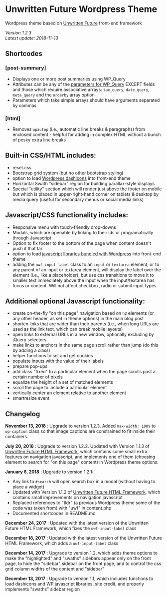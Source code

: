 # Unwritten Future Wordpress Theme

Wordpress theme based on [Unwritten Future](https://github.com/jkissam/unwritten_future/) front-end framework

_Version 1.2.3_  
_Latest update: 2018-11-13_

## Shortcodes

### [post-summary]

* Displays one or more post summaries using WP_Query
* Attributes can be any of the [parameters for WP_Query](https://codex.wordpress.org/Class_Reference/WP_Query#Parameters) EXCEPT fields and those which require associative arrays: `tax_query`, `date_query`, `meta_query` and the `orderby` array option
* Parameters which take simple arrays should have arguments separated by commas

### [html]

* Removes `wpautop` (i.e., automatic line breaks & paragraphs) from enclosed content - helpful for adding in complex HTML without a bunch of pesky extra line breaks

## Built-in CSS/HTML includes:

* reset.css
* Bootstrap grid system (but no other bootstrap styling)
* option to load [Wordpress dashicons](https://developer.wordpress.org/resource/dashicons/) into front-end theme
* Horizontal Swath "sidebar" region for building parallax-style displays
* Special "utility" section which will render just above the footer on mobile but which is placed in upper-right-hand corner on tablets & desktop by media query (useful for secondary menus or social media links)

## Javascript/CSS functionality includes:

* Responsive menu with touch-friendly drop-downs
* Modals, which are openable by linking to their ids or programatically through Javascript
* Option to fix footer to the bottom of the page when content doesn't push it that far
* option to load [javascript libraries bundled with Wordpress](https://developer.wordpress.org/reference/functions/wp_enqueue_script/#default-scripts-included-and-registered-by-wordpress) into front-end theme
* adding the `uwf-input-label` class to an `input` or `textarea` element, or to any parent of an input or textarea element, will display the label over the element (i.e., like a placeholder), but use css transitions to move it to smaller text immediately above the input when the input/textarea has focus or content. Will not affect checkbox, radio or submit input types

## Additional optional Javascript functionality:

* create on-the-fly "on this page" navigation based on `h2` elements (or any other header, as set in theme options) in the main blog post
* shorten links that are wider than their parents (i.e., when long URLs are used as the link text, which can break mobile layouts)
* open links to external URLs in a new window, optionally excluding by jQuery selectors
* make links to anchors in the same page scroll rather than jump (do this by adding a class)
* helper functions to set and get cookies
* populate inputs with the value of their labels
* prepare pop-ups
* add class "fixed" to a particular element when the page scrolls past a certain number of pixels
* equalize the height of a set of matched elements
* scroll the page to include a particular element
* vertically center an element relative to another element
* smartresize event

## Changelog

__November 13, 2018__ : Upgrade to version 1.2.3. Added `max-width: 100%` to `wp-caption` class so that image captions are constrained to fit inside their containers.

__July 20, 2018__ : Upgrade to version 1.2.2. Updated with Version 1.1.3 of [Unwritten Future HTML Framework](https://github.com/jkissam/unwritten_future/), which contains some small extra features on navigation javascript, and implements one of them (choosing element to search for "on this page" content) in Wordpress theme options.

__January 6, 2018__ : Upgrade to version 1.2.1:

* Any link to `#search` will open search box in a modal (without having to place a widget)
* Updated with Version 1.1.2 of [Unwritten Future HTML Framework](https://github.com/jkissam/unwritten_future/), which contains small improvements on navigation javascript
* Replaced references to "tldr" (a previous Wordpress theme some of the code was taken from) with "uwf" in content.php
* Documented shortcodes in README.md

__December 24, 2017__ : Updated with the latest version of the Unwritten Future HTML Framework, which fixes the `uwf-input-label` class

__December 18, 2017__ : Updated with the latest version of the Unwritten Future HTML Framework, which adds a `uwf-input-label` class

__December 14, 2017__ : Upgrade to version 1.2, which adds theme options to make the "highlighted" and "swaths" sidebars appear only on the front page, to hide the "sidebar" sidebar on the front page, and to control the css grid column widths of the content and "sidebar"

__December 13, 2017__ : Upgrade to version 1.1, which includes functions to load dashicons and WP javascript libraries, site credit, and properly implements "swaths" sidebar region